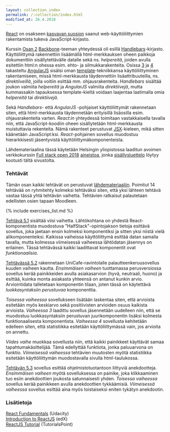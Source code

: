 ```yaml
---
layout: collection_index
permalink: /:collection/index.html
modified_at: 26.4.2018
---
```


[React][React] on osakseen [kasvavan suosion][score] saanut web-käyttöliittymien rakentamista tukeva JavaScript-kirjasto. 

Kurssin [Osan 2](../osa2) [Backbone][Backbone]-teeman yhteydessä oli esillä [Handlebars][Handlebars]-kirjasto. Käyttöliittymä rakennettiin lisäämällä html-merkkauksen oheen paikkoja dokumenttiin sisällytettävälle datalle sekä ns. *helpereitä*, joiden avulla esitettiin html:n ohessa esim. ehto- ja silmukkarakenteita. Osissa [3](../osa3) ja [4](../osa4) takasteltu [AngularJS][AngularJS] sisälsi oman [template][template]-tekniikkansa käyttöliittyminen rakentamiseen, missä html-merkkausta täydennettiin lisäattribuuteilla, ns. *direktiiveillä*, joilla voitiin esittää mm. ohjausrakenteita. *Handlebars* sisältää joukon valmiita *helpereitä* ja *AngularJS* valmiita *direktiivejä*, mutta kummassakin tapauksessa template-kieltä voidaan laajentaa laatimalla omia *helpereitä* tai *direktiivejä*.

Sekä *Handlebars*- että *AngularJS* -pohjaiset käyttöliittymät rakennetaan siten, että html-merkkausta täydennetään erityisillä lisäosilla esim. ohjausrakenteita varten. *React:in* yhteydessä toimitaan vastakkaisella tavalla niin, että JavaScript-koodiin oheen sisällytetään html-merkkausta muistuttavia rekenteita. Nämä rakenteet perustuvat [JSX][JSX]-kieleen, mikä sitten käänetään JavaScript:ksi. *React*-pohjainen sovellus muodostuu hierarkkisesti jäsentyvistä käyttöliittymäkomponenteista.


[React]: https://reactjs.org
[score]: https://hotframeworks.com/frameworks/react
[Backbone]: http://backbonejs.org
[Handlebars]: http://handlebarsjs.com
[AngularJS]: https://angularjs.org
[template]: https://docs.angularjs.org/guide/templates
[JSX]: https://facebook.github.io/jsx/


Lähdemateriaalina tässä käytetään Helsingin yliopistossa laaditun avoimen verkkokurssin [Full stack open 2018](http://mooc.fi/courses/2018/fullstack/) [aineistoa](https://fullstackopen.github.io/), jonka [sisällysluettelo]({{site.baseurl}}/fullstack) löytyy kootusti tältä sivustolta.



### Tehtävät

Tämän osan kaikki tehtävät on perustuvat [lähdemateriaaliin](https://fullstackopen.github.io/tehtävät/#osa-1). Poimitut 14 tehtävää on ryhmitehty kolmeksi tehtäväksi siten, että yksi lähteen tehtävä vastaa tässä yhtä tehtävän vaihetta. Tehtävien ratkaisut palautetaan edellisten osien tapaan Moodleen.

{% include exercises_list.md %}

[Tehtävä 5.1](tehtava51) sisältää viisi vaihetta. Lähtökohtana on yhdestä React-komponentista muodostuva "HalfStack"-opintojakson tietoja esittävä sovellus, joka jaetaan ensin kolmeksi komponentiksi ja  sitten yksi niistä vielä alikomponenteiksi. Kaikissa vaiheissa käyttöliittymä esittää datan samalla tavalla, mutta kolmessa viimeisessä vaiheessa lähtödatan jäsennys on erilainen. Tässä tehtävässä kaikki laadittavat komponentit ovat *funktionaalisia*. 

[Tehtävässä 5.2](tehtava52) rakennetaan UniCafe-ravintolalle palautteenkeruusovellus kuuden vaiheen kautta. *Ensimmäisen vaiheen* tuottamassa perusversiossa sovellus kerää painikkeiden avulla asiakasarvion (hyvä, neutraali, huono) ja esittää, kuinka monta asiakasta yhteensä on antanut kunkin arvio. Arviointidata talletetaan komponentin tilaan, joten tässä on käytettävä *luokkasyntaksiin perustuvaa* komponenttia. 

*Toisessa vaiheessa* sovellukseen lisätään laskentaa siten, että arvioista esitetään myös keskiarvo sekä positiivisten arvioiden osuus kaikista arvioista. *Vaiheessa 3* laadittu sovellus jäsennetään uudelleen niin, että se muodostuu luokkasyntaksiin perustuvan juurikomponentin lisäksi kolmesta funktionaalisesta komponentista. *Vaiheessa 4* sovellusta kehitetään edelleen siten, että statistiikka esitetään käyttöliittymässä vain, jos arvioita on annettu.

*Viides vaihe* muokkaa sovellusta niin, että kaikki painikkeet käyttävät samaa tapahtumakäsittelijää. Tämä edellyttää funktiota, jonka paluuarvona on funktio. *Viimeisessä vaiheessa* tehtävien muutosten myötä statistiikka esitetään käyttöliittymän muodostavalla sivulla html-taulukossa.

[Tehtävän 5.3](tehtava53) sovellus esittää ohjelmistotuotantoon liittyviä anekdootteja. *Ensimmäisen vaiheen* myötä sovelluksessa on painike, joka klikkaaminen tuo esiin anekdoottien joukosta satunnaisesti yhden. *Toisessa vaiheessa* sovellus kerää painikkeen avulla anekdoottien tykkäämisiä. *Viimeisessä vaiheessa* sovellus esittää aina myös toistaiseksi eniten tykätyn anekdootin. 

### Lisätietoja

[React Fundamentals](https://www.udacity.com/course/react-fundamentals--cx43) (Udacity)   
[Introduction to ReactJS](https://www.edx.org/course/introduction-to-reactjs) (edX)  
[ReactJS Tutorial](https://www.tutorialspoint.com/reactjs/index.htm) (TutorialsPoint)

